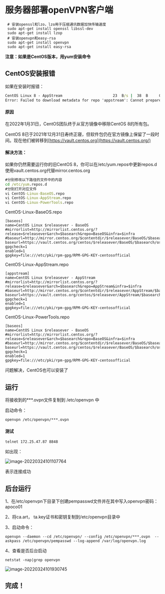 # 服务器部署openVPN客户端

```text
 # 安装openssl和lzo，lzo用于压缩通讯数据加快传输速度
 sudo apt-get install openssl libssl-dev
 sudo apt-get install lzop
 # 安装openvpn和easy-rsa
 sudo apt-get install openvpn
 sudo apt-get install easy-rsa
```

**注意：如果是CentOS版本，用yum安装命令**

## CentOS安装报错

如果在安装时报错：

```cmd
CentOS Linux 8 - AppStream                       23  B/s |  38  B     00:01    
Error: Failed to download metadata for repo 'appstream': Cannot prepare internal mirrorlist: No URLs in mirrorlist
```

#### 原因

在2022年1月31日，CentOS团队终于从官方镜像中移除CentOS 8的所有包。

CentOS 8已于2021年12月31日寿终正寝，但软件包仍在官方镜像上保留了一段时间。现在他们被转移到[https://vault.centos.org](https://vault.centos.org/)

#### 解决方法：

如果你仍然需要运行你的旧CentOS 8，你可以在/etc/yum.repos中更新repos.d使用vault.centos.org代替mirror.centos.org

```cmd
#分别修改以下路径的文件中的内容
cd /etc/yum.repos.d
#分别打开对应文件
vi CentOS-Linux-BaseOS.repo
vi CentOS-Linux-AppStream.repo
vi CentOS-Linux-PowerTools.repo
```

CentOS-Linux-BaseOS.repo

```shell
[baseos]
name=CentOS Linux $releasever - BaseOS
#mirrorlist=http://mirrorlist.centos.org/?release=$releasever&arch=$basearch&repo=BaseOS&infra=$infra
#baseurl=http://mirror.centos.org/$contentdir/$releasever/BaseOS/$basearch/os/
baseurl=https://vault.centos.org/centos/$releasever/BaseOS/$basearch/os/
gpgcheck=1
enabled=1
gpgkey=file:///etc/pki/rpm-gpg/RPM-GPG-KEY-centosofficial
```

CentOS-Linux-AppStream.repo

```shell
[appstream]
name=CentOS Linux $releasever - AppStream
#mirrorlist=http://mirrorlist.centos.org/?release=$releasever&arch=$basearch&repo=AppStream&infra=$infra
#baseurl=http://mirror.centos.org/$contentdir/$releasever/AppStream/$basearch/os/
baseurl=https://vault.centos.org/centos/$releasever/AppStream/$basearch/os/ 
gpgcheck=1
enabled=1
gpgkey=file:///etc/pki/rpm-gpg/RPM-GPG-KEY-centosofficial
```

CentOS-Linux-PowerTools.repo

```shell
[baseos]
name=CentOS Linux $releasever - BaseOS
#mirrorlist=http://mirrorlist.centos.org/?release=$releasever&arch=$basearch&repo=BaseOS&infra=$infra
#baseurl=http://mirror.centos.org/$contentdir/$releasever/BaseOS/$basearch/os/
baseurl=https://vault.centos.org/centos/$releasever/BaseOS/$basearch/os/
gpgcheck=1
enabled=1
gpgkey=file:///etc/pki/rpm-gpg/RPM-GPG-KEY-centosofficial
```

问题解决，CentOS也可以安装了

## 运行

将接收到的***.ovpn文件复制到 /etc/openvpn 中

启动命令：

```shell
openvpn /etc/openvpn/***.ovpn
```

#### 测试

```shell
telnet 172.25.47.87 8848
```

如出现：

![image-20220324101107764](C:\Users\admin\AppData\Roaming\Typora\typora-user-images\image-20220324101107764.png)

表示连接成功



## 后台运行

1、在/etc/openvpn下目录下创建pempasswd文件并在其中写入openvpn密码：apoco01

2、将ca.art， ta.key证书和密钥复制到/etc/openvpn目录中

3、启动命令：

```shell
openvpn --daemon --cd /etc/openvpn/ --config /etc/openvpn/***.ovpn  --askpass /etc/openvpn/pempasswd --log-append /var/log/openvpn.log
```

4、查看是否后台启动

```shell
netstat -nap|grep openvpn
```

![image-20220324101930745](C:\Users\admin\AppData\Roaming\Typora\typora-user-images\image-20220324101930745.png)

## 完成！